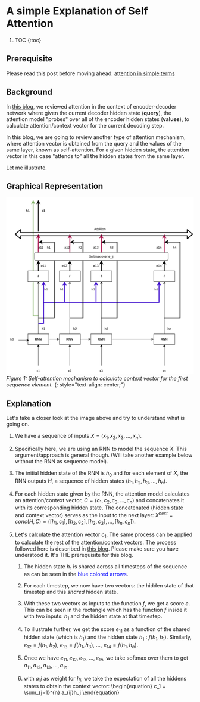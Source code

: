 # A simple Explanation of Self Attention 

1. TOC
{:toc}

## Prerequisite

Please read this post before moving ahead: [attention in simple terms](https://nonlocal.github.io/2020/04/07/attention.html)


## Background

In [this blog](https://nonlocal.github.io/2020/04/07/attention.html), we reviewed attention in the context of encoder-decoder network where given the current decoder hidden state (**query**), the attention model "probes" over all of the encoder hidden states (**values**), to calculate attention/context vector for the current decoding step.

In this blog, we are going to review another type of attention mechanism, where attention vector is obtained from the query and the values of the same layer, known as self-attention. For a given hidden state, the attention vector in this case "attends to" all the hidden states from the same layer.

Let me illustrate. 

## Graphical Representation

![](/images/Attention.jpg)
*Figure 1: Self-attention mechanism to calculate context vector for the first sequence element.*
{: style="text-align: center;"}


## Explanation
Let's take a closer look at the image above and try to understand what is going on.
 
1. We have a sequence of inputs $X = (x_1, x_2, x_3, ..., x_n)$.
2. Specifically here, we are using an RNN to model the sequence $X$. This argument/approach is general though. (Will take another example below without the RNN as sequence model).
3. The initial hidden state of the RNN is $h_0$ and for each element of $X$, the RNN outputs $H$, a sequence of hidden states $(h_1, h_2, h_3, ..., h_n)$.
4. For each hidden state given by the RNN, the attention model calculates an attention/context vector, $C = (c_1, c_2, c_3, ..., c_n)$ and concatenates it with its corresponding hidden state. The concatenated (hidden state and context vector) serves as the input to the next layer: $X^{next} = conc(H, C) = ([h_1, c_1], [h_2, c_2], [h_3, c_3], ..., [h_n, c_n])$.
5. Let's calculate the attention vector $c_1$. The same process can be applied to calculate the rest of the attention/context vectors. The process followed here is described in [this blog](https://nonlocal.github.io/2020/04/07/attention.html). Please make sure you have understood it. It's THE prerequisite for this blog.

    1. The hidden state $h_1$ is shared across all timesteps of the sequence as can be seen in the <span style="color:blue">blue colored arrows</span>.
    
    2. For each timestep, we now have two vectors: the hidden state of that timestep and this _shared_ hidden state.
    
    3. With these two vectors as inputs to the function $f$, we get a score $e$. This can be seen in the rectangle which has the function $f$ inside it with two inputs: $h_1$ and the hidden state at that timestep. 
    
    4. To illustrate further, we get the score $e_{11}$ as a function of the shared hidden state (which is $h_1$) and the hidden state $h_1$ : $f(h_1, h_1)$. Similarly, $e_{12} = f(h_1, h_2)$, $e_{13} = f(h_1, h_3)$, ..., $e_{14} = f(h_1, h_n)$.
    
    5. Once we have $e_{11}, e_{12}, e_{13}, ..., e_{1n}$, we take softmax over them to get $a_{11}, a_{12}, a_{13}, ..., a_{1n}$.
    
    6. with $a_1j$ as weight for $h_j$, we take the expectation of all the hiddens states to obtain the context vector: 
    \begin{equation}
    c_1 = \sum_{j=1}^{n} a_{ij}h_j
    \end{equation}
